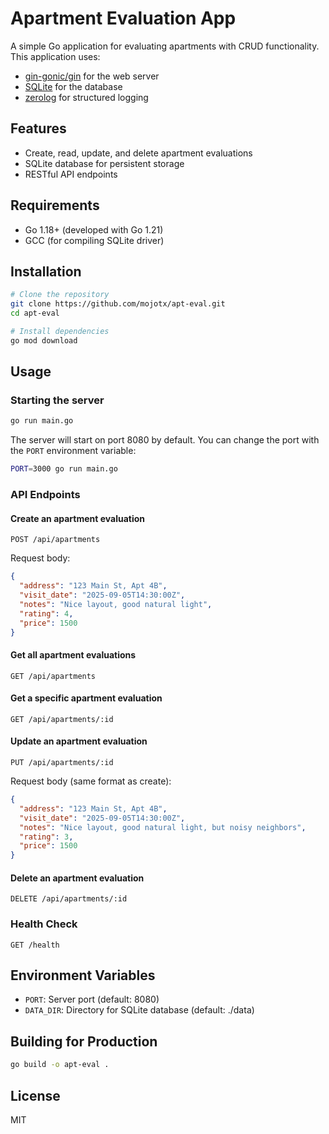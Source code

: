 # Apartment Evaluation App

A simple Go application for evaluating apartments with CRUD functionality. This application uses:
- [gin-gonic/gin](https://github.com/gin-gonic/gin) for the web server
- [SQLite](https://www.sqlite.org/) for the database
- [zerolog](https://github.com/rs/zerolog) for structured logging

## Features

- Create, read, update, and delete apartment evaluations
- SQLite database for persistent storage
- RESTful API endpoints

## Requirements

- Go 1.18+ (developed with Go 1.21)
- GCC (for compiling SQLite driver)

## Installation

```bash
# Clone the repository
git clone https://github.com/mojotx/apt-eval.git
cd apt-eval

# Install dependencies
go mod download
```

## Usage

### Starting the server

```bash
go run main.go
```

The server will start on port 8080 by default. You can change the port with the `PORT` environment variable:

```bash
PORT=3000 go run main.go
```

### API Endpoints

#### Create an apartment evaluation

```
POST /api/apartments
```

Request body:

```json
{
  "address": "123 Main St, Apt 4B",
  "visit_date": "2025-09-05T14:30:00Z",
  "notes": "Nice layout, good natural light",
  "rating": 4,
  "price": 1500
}
```

#### Get all apartment evaluations

```
GET /api/apartments
```

#### Get a specific apartment evaluation

```
GET /api/apartments/:id
```

#### Update an apartment evaluation

```
PUT /api/apartments/:id
```

Request body (same format as create):

```json
{
  "address": "123 Main St, Apt 4B",
  "visit_date": "2025-09-05T14:30:00Z",
  "notes": "Nice layout, good natural light, but noisy neighbors",
  "rating": 3,
  "price": 1500
}
```

#### Delete an apartment evaluation

```
DELETE /api/apartments/:id
```

### Health Check

```
GET /health
```

## Environment Variables

- `PORT`: Server port (default: 8080)
- `DATA_DIR`: Directory for SQLite database (default: ./data)

## Building for Production

```bash
go build -o apt-eval .
```

## License

MIT
